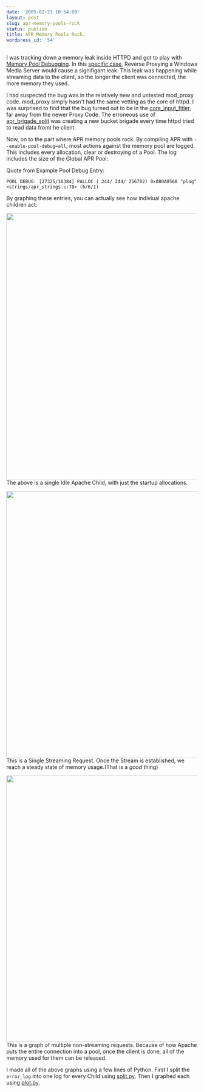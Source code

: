 ```yaml
---
date: '2005-02-23 10:54:00'
layout: post
slug: apr-memory-pools-rock
status: publish
title: APR Memory Pools Rock.
wordpress_id: '54'
---
```


I was tracking down a memory leak inside HTTPD and got to play with <a href="http://httpd.apache.org/docs-2.0/developer/debugging.html"  class="ng_url">Memory Pool Debugging</a>. In this <a href="http://issues.apache.org/bugzilla/show_bug.cgi?id=33382"  class="ng_url">specific case</a>, Reverse Proxying a Windows Media Server would cause a signifigant leak. This leak was happening while streaming data to the client, so the longer the client was connected, the more memory they used.  
  
I had suspected the bug was in the relatively new and untested mod\_proxy code. mod\_proxy simply hasn't had the same vetting as the core of httpd. I was surprised to find that the bug turned out to be in the <a href="http://lxr.webperf.org/ident.cgi?i=core_input_filter"  class="ng_url">core_input_fitler</a>, far away from the newer Proxy Code. The erroneous use of <a href="http://apr.apache.org/docs/apr-util/group___a_p_r___util___bucket___brigades.html#ga24"  class="ng_url">apr_brigade_split</a> was creating a new bucket brigade every time httpd tried to read data fromt he client.  
  
Now, on to the part where APR memory pools rock. By compiling APR with `--enable-pool-debug=all`, most actions against the memory pool are logged. This includes every allocation, clear or destroying of a Pool. The log includes the size of the Global APR Pool:

Quote from Example Pool Debug Entry:

    POOL DEBUG: [27325/16384] PALLOC ( 244/ 244/ 256702) 0x080A0568 "plog" <strings/apr_strings.c:78> (6/6/1)


By graphing these entries, you can actually see how indiviual apache children act:

[<img width="700" src="http://corelands.com/posts/apr-pools/idle-child.png" />][1]  
The above is a single Idle Apache Child, with just the startup allocations.  
  
[<img width="700" src="http://corelands.com/posts/apr-pools/one-stream.png" />][2]  
This is a Single Streaming Request. Once the Stream is established, we reach a steady state of memory usage.(That is a *good* thing)  
  
[<img width="700" src="http://corelands.com/posts/apr-pools/multi-requests.png" />][3]  
This is a graph of multiple non-streaming requests. Because of how Apache puts the entire connection into a pool, once the client is done, all of the memory used for them can be released.  
  
I made all of the above graphs using a few lines of Python. First I split the `error_log` into one log for every Child using <a href="http://corelands.com/posts/apr-pools/split.py"  class="ng_url">split.py</a>. Then I graphed each using <a href="http://corelands.com/posts/apr-pools/plot.py"  class="ng_url">plot.py</a>.

[1]: http://corelands.com/posts/apr-pools/idle-child.png
[2]: http://corelands.com/posts/apr-pools/one-stream.png
[3]: http://corelands.com/posts/apr-pools/multi-requests.png
